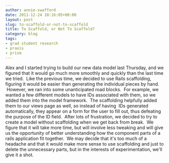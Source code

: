 ```yaml
---
author: annie-swafford
date: 2011-12-24 10:16:05+00:00
layout: post
slug: to-scaffold-or-not-to-scaffold
title: To Scaffold, or Not To Scaffold?
category: blog
tags:
- grad student research
- praxis
- prism
---
```


Alex and I started trying to build our new data model last Thursday, and we figured that it would go much more smoothly and quickly than the last time we tried.  Like the previous time, we decided to use Rails scaffolding, figuring it would be easier than generating the individual pieces by hand.  However, we ran into some unanticipated road blocks.  For example, we wanted a few different models to have IDs associated with them, so we added them into the model framework.  The scaffolding helpfully added them to our views page as well, so instead of having  IDs generated automatically, they appear on a form for the user to fill out, thus defeating the purpose of the ID field.  After lots of frustration, we decided to try to create a model without scaffolding when we get back from break.  We figure that it will take more time, but will involve less tweaking and will give us the opportunity of better understanding how the component parts of a rails application fit together.  We may decide that it's too much of a headache and that it would make more sense to use scaffolding and just to delete the unnecessary parts, but in the interests of experimentation, we'll give it a shot.

